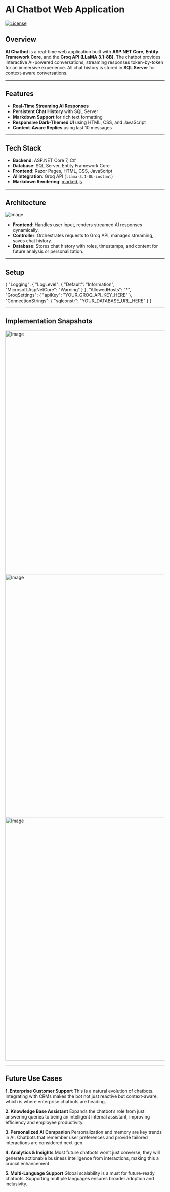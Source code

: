 # AI Chatbot Web Application

[![License](https://img.shields.io/badge/license-MIT-blue.svg)](LICENSE)

## Overview

**AI Chatbot** is a real-time web application built with **ASP.NET Core**, **Entity Framework Core**, and the **Groq API (LLaMA 3.1-8B)**. The chatbot provides interactive AI-powered conversations, streaming responses token-by-token for an immersive experience. All chat history is stored in **SQL Server** for context-aware conversations.

---

## Features

- **Real-Time Streaming AI Responses**  
- **Persistent Chat History** with SQL Server  
- **Markdown Support** for rich text formatting  
- **Responsive Dark-Themed UI** using HTML, CSS, and JavaScript  
- **Context-Aware Replies** using last 10 messages  

---

## Tech Stack

- **Backend**: ASP.NET Core 7, C#  
- **Database**: SQL Server, Entity Framework Core  
- **Frontend**: Razor Pages, HTML, CSS, JavaScript  
- **AI Integration**: Groq API (`llama-3.1-8b-instant`)  
- **Markdown Rendering**: [marked.js](https://marked.js.org/)  

---

## Architecture
![Image](https://github.com/user-attachments/assets/a2f19a52-cefb-45cd-a208-2cf3a2c7d766)
- **Frontend**: Handles user input, renders streamed AI responses dynamically.  
- **Controller**: Orchestrates requests to Groq API, manages streaming, saves chat history.  
- **Database**: Stores chat history with roles, timestamps, and content for future analysis or personalization.

---

## Setup
{
  "Logging": {
    "LogLevel": {
      "Default": "Information",
      "Microsoft.AspNetCore": "Warning"
    }
  },
  "AllowedHosts": "*",
  "GroqSettings": {
    "apiKey": "YOUR_GROQ_API_KEY_HERE"
  },
  "ConnectionStrings": {
    "sqlconstr": "YOUR_DATABASE_URL_HERE"
  }
}

---

## Implementation Snapshots
<img width="1366" height="768" alt="Image" src="https://github.com/user-attachments/assets/2caf66a4-650d-430e-97f1-5d33fd6aa115" />



<img width="1366" height="768" alt="Image" src="https://github.com/user-attachments/assets/4f1c8e8b-dd36-497b-87b2-6d91f4ac1e3d" />



<img width="1366" height="768" alt="Image" src="https://github.com/user-attachments/assets/4176af8b-bc0a-47ab-97db-6d39398380dd" />

---

## Future Use Cases

**1. Enterprise Customer Support**
This is a natural evolution of chatbots. Integrating with CRMs makes the bot not just reactive but context-aware, which is where enterprise chatbots are heading.

**2. Knowledge Base Assistant**
Expands the chatbot’s role from just answering queries to being an intelligent internal assistant, improving efficiency and employee productivity.

**3. Personalized AI Companion**
Personalization and memory are key trends in AI. Chatbots that remember user preferences and provide tailored interactions are considered next-gen.

**4. Analytics & Insights**
Most future chatbots won’t just converse; they will generate actionable business intelligence from interactions, making this a crucial enhancement.

**5. Multi-Language Support**
Global scalability is a must for future-ready chatbots. Supporting multiple languages ensures broader adoption and inclusivity.
